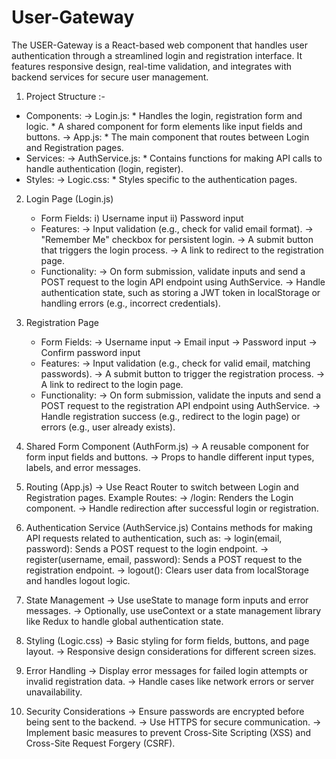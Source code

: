 # User-Gateway
The USER-Gateway is a React-based web component that handles user authentication through a streamlined login and registration interface. It features responsive design, real-time validation, and integrates with backend services for secure user management.

1. Project Structure :-  
  *  Components:
       -> Login.js:
                    * Handles the login, registration form and logic.
                    * A shared component for form elements like input fields and buttons.
       -> App.js:
                    * The main component that routes between Login and Registration pages.
  *  Services:
       -> AuthService.js:
                    * Contains functions for making API calls to handle authentication (login, register).
  *  Styles:
       -> Logic.css:
                    * Styles specific to the authentication pages.
2. Login Page (Login.js)
   * Form Fields:
        i) Username input
        ii) Password input
   * Features:
        -> Input validation (e.g., check for valid email format).
        -> "Remember Me" checkbox for persistent login.
        -> A submit button that triggers the login process.
        -> A link to redirect to the registration page.
   * Functionality:
        -> On form submission, validate inputs and send a POST request to the login API endpoint using AuthService.
        -> Handle authentication state, such as storing a JWT token in localStorage or handling errors (e.g., incorrect credentials).
3. Registration Page 
   * Form Fields:
        -> Username input
        -> Email input
        -> Password input
        -> Confirm password input
   * Features:
        -> Input validation (e.g., check for valid email, matching passwords).
        -> A submit button to trigger the registration process.
        -> A link to redirect to the login page.
   * Functionality:
        -> On form submission, validate the inputs and send a POST request to the registration API endpoint using AuthService.
        -> Handle registration success (e.g., redirect to the login page) or errors (e.g., user already exists).

4. Shared Form Component (AuthForm.js)
         -> A reusable component for form input fields and buttons.
         -> Props to handle different input types, labels, and error messages.
5. Routing (App.js)
         -> Use React Router to switch between Login and Registration pages.
         Example Routes:
               -> /login: Renders the Login component.
               -> Handle redirection after successful login or registration.
6. Authentication Service (AuthService.js)
         Contains methods for making API requests related to authentication, such as:
               -> login(email, password): Sends a POST request to the login endpoint.
               -> register(username, email, password): Sends a POST request to the registration endpoint.
               -> logout(): Clears user data from localStorage and handles logout logic.
7. State Management
         -> Use useState to manage form inputs and error messages.
         -> Optionally, use useContext or a state management library like Redux to handle global authentication state.
8. Styling (Logic.css)
         -> Basic styling for form fields, buttons, and page layout.
         -> Responsive design considerations for different screen sizes.
9. Error Handling
         -> Display error messages for failed login attempts or invalid registration data.
         -> Handle cases like network errors or server unavailability.
10. Security Considerations
         -> Ensure passwords are encrypted before being sent to the backend.
         -> Use HTTPS for secure communication.
         -> Implement basic measures to prevent Cross-Site Scripting (XSS) and Cross-Site Request Forgery (CSRF).
